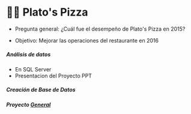 # 🍕🍕  Plato's Pizza

+ Pregunta general: ¿Cuál fue el desempeño de Plato's Pizza en 2015? 

+ Objetivo: Mejorar las operaciones del restaurante en 2016

##### Análisis de datos
+ En SQL Server
+ Presentacion del Proyecto PPT

##### Creación de Base de Datos

   
##### Proyecto [General](https://github.com/EvelynOr/4.Portafolio/tree/main/Empresarial/Pizza%20Challenge)

  

